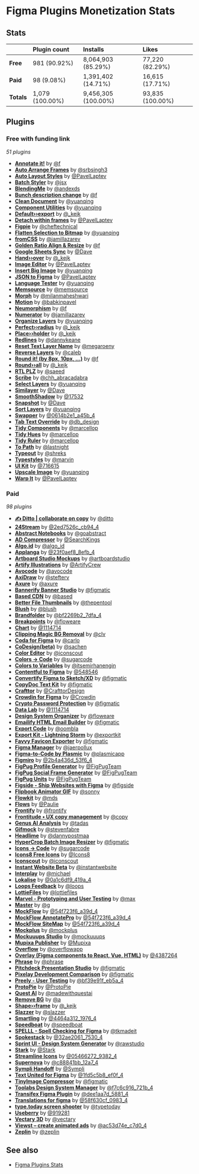 # Figma Plugins Monetization Stats

## Stats

| | Plugin count | Installs | Likes |
|:-|:-|:-|:-|
| **Free** | 981 (90.92%) | 8,064,903 (85.29%) | 77,220 (82.29%) |
| **Paid** | 98 (9.08%) | 1,391,402 (14.71%) | 16,615 (17.71%) |
| **Totals** | 1,079 (100.00%) | 9,456,305 (100.00%) | 93,835 (100.00%) |

## Plugins

### Free with funding link

*51 plugins*

- **[Annotate it!](https://figma.com/community/plugin/859894273811051899)** by [@f](https://figma.com/@f)
- **[Auto Arrange Frames](https://figma.com/community/plugin/927024100326339423)** by [@srbsingh3](https://figma.com/@srbsingh3)
- **[Auto Layout Styles](https://figma.com/community/plugin/939173063111899081)** by [@PavelLaptev](https://figma.com/@PavelLaptev)
- **[Batch Styler](https://figma.com/community/plugin/818203235789864127)** by [@jsx](https://figma.com/@jsx)
- **[BlendingMe](https://figma.com/community/plugin/887243243437608411)** by [@andexds](https://figma.com/@andexds)
- **[Bunch description change](https://figma.com/community/plugin/824407127671340098)** by [@f](https://figma.com/@f)
- **[Clean Document](https://figma.com/community/plugin/767379019764649932)** by [@yuanqing](https://figma.com/@yuanqing)
- **[Component Utilities](https://figma.com/community/plugin/785894722513806497)** by [@yuanqing](https://figma.com/@yuanqing)
- **[Default››export](https://figma.com/community/plugin/939597261011175499)** by [@_kejk](https://figma.com/@_kejk)
- **[Detach within frames](https://figma.com/community/plugin/952189489892583044)** by [@PavelLaptev](https://figma.com/@PavelLaptev)
- **[Figpie](https://figma.com/community/plugin/924390003304842148)** by [@cheftechnical](https://figma.com/@cheftechnical)
- **[Flatten Selection to Bitmap](https://figma.com/community/plugin/837846252158418235)** by [@yuanqing](https://figma.com/@yuanqing)
- **[fromCSS](https://figma.com/community/plugin/807925991544813159)** by [@jamillazarev](https://figma.com/@jamillazarev)
- **[Golden Ratio Align & Resize](https://figma.com/community/plugin/747059755185517110)** by [@f](https://figma.com/@f)
- **[Google Sheets Sync](https://figma.com/community/plugin/735770583268406934)** by [@Dave](https://figma.com/@Dave)
- **[Hand››over](https://figma.com/community/plugin/837070613195594890)** by [@_kejk](https://figma.com/@_kejk)
- **[Image Editor](https://figma.com/community/plugin/914972720109480252)** by [@PavelLaptev](https://figma.com/@PavelLaptev)
- **[Insert Big Image](https://figma.com/community/plugin/799646392992487942)** by [@yuanqing](https://figma.com/@yuanqing)
- **[JSON to Figma](https://figma.com/community/plugin/789839703871161985)** by [@PavelLaptev](https://figma.com/@PavelLaptev)
- **[Language Tester](https://figma.com/community/plugin/767379122107077581)** by [@yuanqing](https://figma.com/@yuanqing)
- **[Memsource](https://figma.com/community/plugin/920629946433721508)** by [@memsource](https://figma.com/@memsource)
- **[Morph](https://figma.com/community/plugin/906950256777348534)** by [@milanmaheshwari](https://figma.com/@milanmaheshwari)
- **[Motion](https://figma.com/community/plugin/889777319208467032)** by [@babkinpavel](https://figma.com/@babkinpavel)
- **[Neumorphism](https://figma.com/community/plugin/810863251895788520)** by [@f](https://figma.com/@f)
- **[Numerator](https://figma.com/community/plugin/765276421612114640)** by [@jamillazarev](https://figma.com/@jamillazarev)
- **[Organize Layers](https://figma.com/community/plugin/786286754606650597)** by [@yuanqing](https://figma.com/@yuanqing)
- **[Perfect››radius](https://figma.com/community/plugin/944991908887656950)** by [@_kejk](https://figma.com/@_kejk)
- **[Place››holder](https://figma.com/community/plugin/936748515482279151)** by [@_kejk](https://figma.com/@_kejk)
- **[Redlines](https://figma.com/community/plugin/781354942292031141)** by [@dannykeane](https://figma.com/@dannykeane)
- **[Reset Text Layer Name](https://figma.com/community/plugin/768671547563304036)** by [@megaroeny](https://figma.com/@megaroeny)
- **[Reverse Layers](https://figma.com/community/plugin/778881490330634603)** by [@caleb](https://figma.com/@caleb)
- **[Round it! (by 8px, 10px, ...)](https://figma.com/community/plugin/777919055291347154)** by [@f](https://figma.com/@f)
- **[Round››all](https://figma.com/community/plugin/939429933336921092)** by [@_kejk](https://figma.com/@_kejk)
- **[RTL PLZ](https://figma.com/community/plugin/742121299910255177)** by [@saeed](https://figma.com/@saeed)
- **[Scribe](https://figma.com/community/plugin/952689592792995578)** by [@chh_abracadabra](https://figma.com/@chh_abracadabra)
- **[Select Layers](https://figma.com/community/plugin/799648692768237063)** by [@yuanqing](https://figma.com/@yuanqing)
- **[Similayer](https://figma.com/community/plugin/735733267883397781)** by [@Dave](https://figma.com/@Dave)
- **[SmoothShadow](https://figma.com/community/plugin/788830704169694737)** by [@17532](https://figma.com/@17532)
- **[Snapshot](https://figma.com/community/plugin/937590329004798392)** by [@Dave](https://figma.com/@Dave)
- **[Sort Layers](https://figma.com/community/plugin/767379414704079825)** by [@yuanqing](https://figma.com/@yuanqing)
- **[Swapper](https://figma.com/community/plugin/833287008340340220)** by [@0614b2e1_a45b_4](https://figma.com/@0614b2e1_a45b_4)
- **[Tab Text Override](https://figma.com/community/plugin/934604063727442554)** by [@db_design](https://figma.com/@db_design)
- **[Tidy Components](https://figma.com/community/plugin/919271598142496265)** by [@marcellop](https://figma.com/@marcellop)
- **[Tidy Hues](https://figma.com/community/plugin/931644574776169563)** by [@marcellop](https://figma.com/@marcellop)
- **[Tidy Ruler](https://figma.com/community/plugin/921064872958554528)** by [@marcellop](https://figma.com/@marcellop)
- **[To Path](https://figma.com/community/plugin/751576264585242935)** by [@lastnight](https://figma.com/@lastnight)
- **[Typeout](https://figma.com/community/plugin/847852693987887357)** by [@shreks](https://figma.com/@shreks)
- **[Typestyles](https://figma.com/community/plugin/803311677045533625)** by [@marvin](https://figma.com/@marvin)
- **[UI Kit](https://figma.com/community/plugin/747227147599827533)** by [@716615](https://figma.com/@716615)
- **[Upscale Image](https://figma.com/community/plugin/939832535166467194)** by [@yuanqing](https://figma.com/@yuanqing)
- **[Warp It](https://figma.com/community/plugin/923820065156924054)** by [@PavelLaptev](https://figma.com/@PavelLaptev)

### Paid

*98 plugins*

- **[✍️ Ditto | collaborate on copy](https://figma.com/community/plugin/798826066406007173)** by [@ditto](https://figma.com/@ditto)
- **[24Stream](https://figma.com/community/plugin/844594961877318333)** by [@2ed7526c_cb94_4](https://figma.com/@2ed7526c_cb94_4)
- **[Abstract Notebooks](https://figma.com/community/plugin/900484667691435460)** by [@goabstract](https://figma.com/@goabstract)
- **[AD Compressor](https://figma.com/community/plugin/803370930903876544)** by [@SearchKings](https://figma.com/@SearchKings)
- **[Algo.id](https://figma.com/community/plugin/903217300028082886)** by [@algo_id](https://figma.com/@algo_id)
- **[Applanga](https://figma.com/community/plugin/835161939850128207)** by [@23f0aef8_8efb_4](https://figma.com/@23f0aef8_8efb_4)
- **[Artboard Studio Mockups](https://figma.com/community/plugin/750673765607708804)** by [@artboardstudio](https://figma.com/@artboardstudio)
- **[Artify Illustrations](https://figma.com/community/plugin/944380360191829317)** by [@ArtifyCrew](https://figma.com/@ArtifyCrew)
- **[Avocode](https://figma.com/community/plugin/821674268995163810)** by [@avocode](https://figma.com/@avocode)
- **[AxiDraw](https://figma.com/community/plugin/900668528149305876)** by [@stefterv](https://figma.com/@stefterv)
- **[Axure](https://figma.com/community/plugin/837098402230990991)** by [@axure](https://figma.com/@axure)
- **[Bannerify Banner Studio](https://figma.com/community/plugin/796124491692147799)** by [@figmatic](https://figma.com/@figmatic)
- **[Based CDN](https://figma.com/community/plugin/952719219374967553)** by [@based](https://figma.com/@based)
- **[Better File Thumbnails](https://figma.com/community/plugin/743199058431264556)** by [@thepentool](https://figma.com/@thepentool)
- **[Blush](https://figma.com/community/plugin/838959511417581040)** by [@blush](https://figma.com/@blush)
- **[Brandfolder](https://figma.com/community/plugin/929095073272062772)** by [@bf2269b2_7dfa_4](https://figma.com/@bf2269b2_7dfa_4)
- **[Breakpoints](https://figma.com/community/plugin/824289601590456356)** by [@floweare](https://figma.com/@floweare)
- **[Chart](https://figma.com/community/plugin/734590934750866002)** by [@1114714](https://figma.com/@1114714)
- **[Clipping Magic BG Removal](https://figma.com/community/plugin/903342829195738905)** by [@clv](https://figma.com/@clv)
- **[Coda for Figma](https://figma.com/community/plugin/738264841927149297)** by [@carlo](https://figma.com/@carlo)
- **[CoDesign(beta)](https://figma.com/community/plugin/936456730265868414)** by [@sachen](https://figma.com/@sachen)
- **[Color Editor](https://figma.com/community/plugin/870644453692336570)** by [@iconscout](https://figma.com/@iconscout)
- **[Colors → Code](https://figma.com/community/plugin/834722635660200680)** by [@sugarcode](https://figma.com/@sugarcode)
- **[Colors to Variables](https://figma.com/community/plugin/893890249436355073)** by [@itsemirhanengin](https://figma.com/@itsemirhanengin)
- **[Contentful to Figma](https://figma.com/community/plugin/789594601370719857)** by [@548546](https://figma.com/@548546)
- **[Convertify Figma to Sketch/XD](https://figma.com/community/plugin/849159306117999028)** by [@figmatic](https://figma.com/@figmatic)
- **[CopyDoc Text Kit](https://figma.com/community/plugin/900893606648879767)** by [@figmatic](https://figma.com/@figmatic)
- **[Crafttor](https://figma.com/community/plugin/902086023682633830)** by [@CrafttorDesign](https://figma.com/@CrafttorDesign)
- **[Crowdin for Figma](https://figma.com/community/plugin/802555101361690489)** by [@Crowdin](https://figma.com/@Crowdin)
- **[Crypto Password Protection](https://figma.com/community/plugin/819688895973707151)** by [@figmatic](https://figma.com/@figmatic)
- **[Data Lab](https://figma.com/community/plugin/740286071386014712)** by [@1114714](https://figma.com/@1114714)
- **[Design System Organizer](https://figma.com/community/plugin/802579985985331070)** by [@floweare](https://figma.com/@floweare)
- **[Emailify HTML Email Builder](https://figma.com/community/plugin/910671699871076601)** by [@figmatic](https://figma.com/@figmatic)
- **[Export Code](https://figma.com/community/plugin/908439943539574941)** by [@oombla](https://figma.com/@oombla)
- **[Export Kit - Lightning Storm](https://figma.com/community/plugin/917838882021857002)** by [@exportkit](https://figma.com/@exportkit)
- **[Favvy Favicon Exporter](https://figma.com/community/plugin/789010114208495133)** by [@figmatic](https://figma.com/@figmatic)
- **[Figma Manager](https://figma.com/community/plugin/900779105193089625)** by [@jaerpollux](https://figma.com/@jaerpollux)
- **[Figma-to-Code by Plasmic](https://figma.com/community/plugin/845367649027913572)** by [@plasmicapp](https://figma.com/@plasmicapp)
- **[Figmiro](https://figma.com/community/plugin/814814551050457760)** by [@2b4a436d_53f6_4](https://figma.com/@2b4a436d_53f6_4)
- **[FigPug Profile Generator](https://figma.com/community/plugin/861623210715693719)** by [@FigPugTeam](https://figma.com/@FigPugTeam)
- **[FigPug Social Frame Generator](https://figma.com/community/plugin/879918470199444084)** by [@FigPugTeam](https://figma.com/@FigPugTeam)
- **[FigPug Units](https://figma.com/community/plugin/887509948778878570)** by [@FigPugTeam](https://figma.com/@FigPugTeam)
- **[Figside - Ship Websites with Figma](https://figma.com/community/plugin/942173178588958535)** by [@figside](https://figma.com/@figside)
- **[Flipbook Animator GIF](https://figma.com/community/plugin/823077195186711433)** by [@sonny](https://figma.com/@sonny)
- **[Flowkit](https://figma.com/community/plugin/777287184344500379)** by [@mds](https://figma.com/@mds)
- **[Flows](https://figma.com/community/plugin/817122029467828220)** by [@Paulie](https://figma.com/@Paulie)
- **[Frontify](https://figma.com/community/plugin/893898815372491269)** by [@frontify](https://figma.com/@frontify)
- **[Frontitude • UX copy management](https://figma.com/community/plugin/809843676692807511)** by [@copy](https://figma.com/@copy)
- **[Genus AI Analysis](https://figma.com/community/plugin/883486255699957790)** by [@tadas](https://figma.com/@tadas)
- **[Gifmock](https://figma.com/community/plugin/869265270145605728)** by [@stevenfabre](https://figma.com/@stevenfabre)
- **[Headlime](https://figma.com/community/plugin/929662690249792570)** by [@dannypostmaa](https://figma.com/@dannypostmaa)
- **[HyperCrop Batch Image Resizer](https://figma.com/community/plugin/818960915730257192)** by [@figmatic](https://figma.com/@figmatic)
- **[Icons → Code](https://figma.com/community/plugin/809358159653472005)** by [@sugarcode](https://figma.com/@sugarcode)
- **[Icons8 Free Icons](https://figma.com/community/plugin/791103617505812222)** by [@Icons8](https://figma.com/@Icons8)
- **[Iconscout](https://figma.com/community/plugin/744098704933821409)** by [@iconscout](https://figma.com/@iconscout)
- **[Instant Website Beta](https://figma.com/community/plugin/902526218387855663)** by [@instantwebsite](https://figma.com/@instantwebsite)
- **[Interplay](https://figma.com/community/plugin/736368164448889527)** by [@michael](https://figma.com/@michael)
- **[Lokalise](https://figma.com/community/plugin/818840482503404814)** by [@0a1c6df9_419a_4](https://figma.com/@0a1c6df9_419a_4)
- **[Loops Feedback](https://figma.com/community/plugin/899973884500275319)** by [@loops](https://figma.com/@loops)
- **[LottieFiles](https://figma.com/community/plugin/809860933081065308)** by [@lottiefiles](https://figma.com/@lottiefiles)
- **[Marvel - Prototyping and User Testing](https://figma.com/community/plugin/733702238760085035)** by [@max](https://figma.com/@max)
- **[Master](https://figma.com/community/plugin/767721682134156281)** by [@g](https://figma.com/@g)
- **[MockFlow](https://figma.com/community/plugin/873171992268856243)** by [@54f723f6_a39d_4](https://figma.com/@54f723f6_a39d_4)
- **[MockFlow AnnotatePro](https://figma.com/community/plugin/884837349268454910)** by [@54f723f6_a39d_4](https://figma.com/@54f723f6_a39d_4)
- **[MockFlow SiteMap](https://figma.com/community/plugin/881061798645640285)** by [@54f723f6_a39d_4](https://figma.com/@54f723f6_a39d_4)
- **[Mockplus](https://figma.com/community/plugin/906006256595978208)** by [@mockplus](https://figma.com/@mockplus)
- **[Mockuuups Studio](https://figma.com/community/plugin/786250770157843670)** by [@mockuuups](https://figma.com/@mockuuups)
- **[Mupixa Publisher](https://figma.com/community/plugin/805707076059556115)** by [@Mupixa](https://figma.com/@Mupixa)
- **[Overflow](https://figma.com/community/plugin/880782315986192393)** by [@overflowapp](https://figma.com/@overflowapp)
- **[Overlay (Figma components to React, Vue, HTML)](https://figma.com/community/plugin/893806009348766137)** by [@4387264](https://figma.com/@4387264)
- **[Phrase](https://figma.com/community/plugin/803669834214399971)** by [@phrase](https://figma.com/@phrase)
- **[Pitchdeck Presentation Studio](https://figma.com/community/plugin/838925615018625519)** by [@figmatic](https://figma.com/@figmatic)
- **[Pixelay Development Comparison](https://figma.com/community/plugin/816424186244407164)** by [@figmatic](https://figma.com/@figmatic)
- **[Preely - User Testing](https://figma.com/community/plugin/806266109419625822)** by [@bf39e91f_eb5a_4](https://figma.com/@bf39e91f_eb5a_4)
- **[ProtoPie](https://figma.com/community/plugin/908870217222043020)** by [@ProtoPie](https://figma.com/@ProtoPie)
- **[Quest AI](https://figma.com/community/plugin/862039267149408972)** by [@madewithquestai](https://figma.com/@madewithquestai)
- **[Remove BG](https://figma.com/community/plugin/738992712906748191)** by [@a](https://figma.com/@a)
- **[Shape››frame](https://figma.com/community/plugin/952557548511056612)** by [@_kejk](https://figma.com/@_kejk)
- **[Slazzer](https://figma.com/community/plugin/908415905821759633)** by [@slazzer](https://figma.com/@slazzer)
- **[Smartling](https://figma.com/community/plugin/842930351697554804)** by [@4464a312_1976_4](https://figma.com/@4464a312_1976_4)
- **[Speedboat](https://figma.com/community/plugin/900754864381713995)** by [@speedboat](https://figma.com/@speedboat)
- **[SPELLL - Spell Checking for Figma](https://figma.com/community/plugin/754026612866636376)** by [@tkmadeit](https://figma.com/@tkmadeit)
- **[Spokestack](https://figma.com/community/plugin/870426079235741066)** by [@32ae2061_7530_4](https://figma.com/@32ae2061_7530_4)
- **[Sprint UI - Design System Generator](https://figma.com/community/plugin/941931623182046952)** by [@rawstudio](https://figma.com/@rawstudio)
- **[Stark](https://figma.com/community/plugin/732603254453395948)** by [@Stark](https://figma.com/@Stark)
- **[Streamline Icons](https://figma.com/community/plugin/852192486284901337)** by [@05466272_9382_4](https://figma.com/@05466272_9382_4)
- **[Supernova](https://figma.com/community/plugin/870207770642939215)** by [@c88841bb_12a7_4](https://figma.com/@c88841bb_12a7_4)
- **[Sympli Handoff](https://figma.com/community/plugin/769264592946461883)** by [@Sympli](https://figma.com/@Sympli)
- **[Text United for Figma](https://figma.com/community/plugin/877116866190337791)** by [@1fd5c5b8_ef0f_4](https://figma.com/@1fd5c5b8_ef0f_4)
- **[TinyImage Compressor](https://figma.com/community/plugin/789009980664807964)** by [@figmatic](https://figma.com/@figmatic)
- **[Toolabs Design System Manager](https://figma.com/community/plugin/862818788004280193)** by [@f7c6c916_721b_4](https://figma.com/@f7c6c916_721b_4)
- **[Transifex Figma Plugin](https://figma.com/community/plugin/864431140615310499)** by [@dee1aa7d_5881_4](https://figma.com/@dee1aa7d_5881_4)
- **[Translations for figma](https://figma.com/community/plugin/880826733808822304)** by [@58f630cf_0983_4](https://figma.com/@58f630cf_0983_4)
- **[type.today screen shooter](https://figma.com/community/plugin/755467873814160138)** by [@typetoday](https://figma.com/@typetoday)
- **[Useberry](https://figma.com/community/plugin/788799088384104964)** by [@919281](https://figma.com/@919281)
- **[Vectary 3D](https://figma.com/community/plugin/769588393361258724)** by [@vectary](https://figma.com/@vectary)
- **[Viewst – create animated ads](https://figma.com/community/plugin/908296269862423611)** by [@ac53d74e_c7d0_4](https://figma.com/@ac53d74e_c7d0_4)
- **[Zeplin](https://figma.com/community/plugin/745330164019088593)** by [@zeplin](https://figma.com/@zeplin)

## See also

- [Figma Plugins Stats](https://github.com/yuanqing/figma-plugins-stats)
